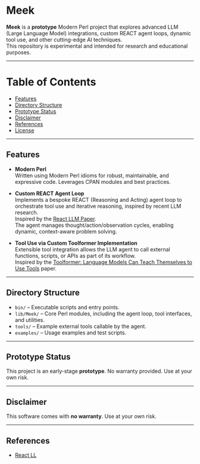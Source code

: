 # Meek

**Meek** is a **prototype** Modern Perl project that explores advanced LLM (Large Language Model) integrations, custom REACT agent loops, dynamic tool use, and other cutting-edge AI techniques.  
This repository is experimental and intended for research and educational purposes.

---

# Table of Contents
- [Features](#features)
- [Directory Structure](#directory-structure)
- [Prototype Status](#prototype-status)
- [Disclaimer](#disclaimer)
- [References](#references)
- [License](#license)

---

## Features

- **Modern Perl**  
  Written using Modern Perl idioms for robust, maintainable, and expressive code. Leverages CPAN modules and best practices.  

- **Custom REACT Agent Loop**  
  Implements a bespoke REACT (Reasoning and Acting) agent loop to orchestrate tool use and iterative reasoning, inspired by recent LLM research.  
  Inspired by the [React LLM Paper](https://arxiv.org/abs/2210.03629).  
  The agent manages thought/action/observation cycles, enabling dynamic, context-aware problem solving.  

- **Tool Use via Custom Toolformer Implementation**  
  Extensible tool integration allows the LLM agent to call external functions, scripts, or APIs as part of its workflow.  
  Inspired by the [Toolformer: Language Models Can Teach Themselves to Use Tools](https://arxiv.org/abs/2302.04761) paper.  

---

## Directory Structure

- `bin/` – Executable scripts and entry points.  
- `lib/Meek/` – Core Perl modules, including the agent loop, tool interfaces, and utilities.  
- `tools/` – Example external tools callable by the agent.  
- `examples/` – Usage examples and test scripts.  

---

## Prototype Status

This project is an early-stage **prototype**. No warranty provided. Use at your own risk.

---

## Disclaimer

This software comes with **no warranty**. Use at your own risk.  

---

## References

- [React LL]()
